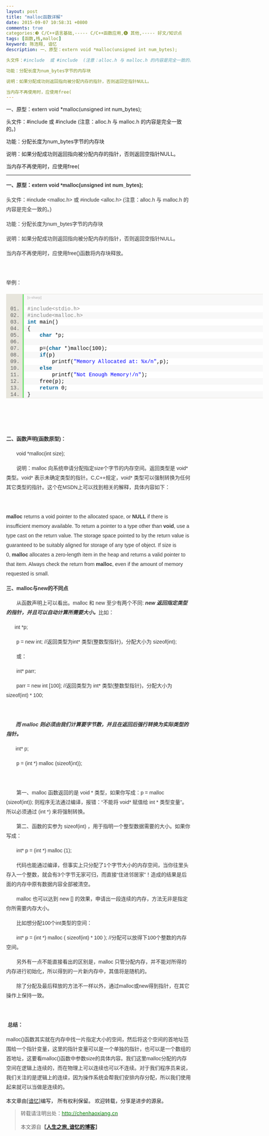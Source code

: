 ```yaml
---
layout: post
title: "malloc函数详解"
date: 2015-09-07 10:58:31 +0800
comments: true
categories:❸ C/C++语言基础,----- C/C++函数应用,❻ 其他,----- 好文/知识点
tags: [函数,栈,malloc]
keyword: 陈浩翔, 谙忆
description: 一、原型：extern void *malloc(unsigned int num_bytes);

头文件：#include  或 #include  (注意：alloc.h 与 malloc.h 的内容是完全一致的。)

功能：分配长度为num_bytes字节的内存块

说明：如果分配成功则返回指向被分配内存的指针，否则返回空指针NULL。

当内存不再使用时，应使用free( 
---
```



一、原型：extern void *malloc(unsigned int num_bytes);

头文件：#include  或 #include  (注意：alloc.h 与 malloc.h 的内容是完全一致的。)

功能：分配长度为num_bytes字节的内存块

说明：如果分配成功则返回指向被分配内存的指针，否则返回空指针NULL。

当内存不再使用时，应使用free(
<!-- more -->
----------


<p style="color:rgb(51,51,51); font-family:Arial; font-size:14px; line-height:26px">
<strong>一、原型：extern void *malloc(unsigned int num_bytes);</strong></p>
<p style="color:rgb(51,51,51); font-family:Arial; font-size:14px; line-height:26px">
头文件：#include &lt;malloc.h&gt; 或 #include &lt;alloc.h&gt; (注意：alloc.h 与 malloc.h 的内容是完全一致的。)</p>
<p style="color:rgb(51,51,51); font-family:Arial; font-size:14px; line-height:26px">
功能：分配长度为num_bytes字节的内存块</p>
<p style="color:rgb(51,51,51); font-family:Arial; font-size:14px; line-height:26px">
说明：如果分配成功则返回指向被分配内存的指针，否则返回空指针NULL。</p>
<p style="color:rgb(51,51,51); font-family:Arial; font-size:14px; line-height:26px">
当内存不再使用时，应使用free()函数将内存块释放。</p>
<p style="color:rgb(51,51,51); font-family:Arial; font-size:14px; line-height:26px">
&nbsp;</p>
<p style="color:rgb(51,51,51); font-family:Arial; font-size:14px; line-height:26px">
举例：<br>
</p>
<div class="dp-highlighter bg_c-sharp" style="font-family:Consolas,'Courier New',Courier,mono,serif; background-color:rgb(231,229,220); width:700.90625px; overflow:auto; padding-top:1px; margin:18px 0px!important">
<div class="bar" style="padding-left:45px">
<div class="tools" style="padding:3px 8px 10px 10px; font-size:9px; font-family:Verdana,Geneva,Arial,Helvetica,sans-serif; color:silver; background-color:rgb(248,248,248); border-left-width:3px; border-left-style:solid; border-left-color:rgb(108,226,108)">
<strong>[c-sharp]</strong>&nbsp;<a target="_blank" target="_blank" href="http://blog.csdn.net/xw13106209/article/details/4962479#" class="ViewSource" title="view plain" style="color:rgb(160,160,160); text-decoration:none; background-color:inherit; border:none; padding:1px; margin:0px 10px 0px 0px; font-size:9px; display:inline-block; width:16px; height:16px; text-indent:-2000px">view
 plain</a><a target="_blank" target="_blank" href="http://blog.csdn.net/xw13106209/article/details/4962479#" class="CopyToClipboard" title="copy" style="color:rgb(160,160,160); text-decoration:none; background-color:inherit; border:none; padding:1px; margin:0px 10px 0px 0px; font-size:9px; display:inline-block; width:16px; height:16px; text-indent:-2000px">copy</a>
<div style="position:absolute; left:557px; top:723px; width:18px; height:18px; z-index:99">
</div>
</div>
</div>
<ol start="1" class="dp-c" style="padding:0px; border:none; list-style-position:initial; background-color:rgb(255,255,255); color:rgb(92,92,92); margin:0px 0px 1px 45px!important">
<li class="alt" style="border-style:none none none solid; border-left-width:3px; border-left-color:rgb(108,226,108); list-style:decimal-leading-zero outside; color:inherit; line-height:18px; margin:0px!important; padding:0px 3px 0px 10px!important">
<span style="margin:0px; padding:0px; border:none; color:black; background-color:inherit"><span class="preprocessor" style="margin:0px; padding:0px; border:none; color:gray; background-color:inherit">#include&lt;stdio.h&gt;</span><span style="margin:0px; padding:0px; border:none; background-color:inherit">&nbsp;&nbsp;</span></span></li><li style="border-style:none none none solid; border-left-width:3px; border-left-color:rgb(108,226,108); list-style:decimal-leading-zero outside; background-color:rgb(248,248,248); line-height:18px; margin:0px!important; padding:0px 3px 0px 10px!important">
<span style="margin:0px; padding:0px; border:none; color:black; background-color:inherit"><span class="preprocessor" style="margin:0px; padding:0px; border:none; color:gray; background-color:inherit">#include&lt;malloc.h&gt;</span><span style="margin:0px; padding:0px; border:none; background-color:inherit">&nbsp;&nbsp;</span></span></li><li class="alt" style="border-style:none none none solid; border-left-width:3px; border-left-color:rgb(108,226,108); list-style:decimal-leading-zero outside; color:inherit; line-height:18px; margin:0px!important; padding:0px 3px 0px 10px!important">
<span style="margin:0px; padding:0px; border:none; color:black; background-color:inherit"><span class="keyword" style="margin:0px; padding:0px; border:none; color:rgb(0,102,153); background-color:inherit; font-weight:bold">int</span><span style="margin:0px; padding:0px; border:none; background-color:inherit">&nbsp;main()&nbsp;&nbsp;</span></span></li><li style="border-style:none none none solid; border-left-width:3px; border-left-color:rgb(108,226,108); list-style:decimal-leading-zero outside; background-color:rgb(248,248,248); line-height:18px; margin:0px!important; padding:0px 3px 0px 10px!important">
<span style="margin:0px; padding:0px; border:none; color:black; background-color:inherit">{&nbsp;&nbsp;</span></li><li class="alt" style="border-style:none none none solid; border-left-width:3px; border-left-color:rgb(108,226,108); list-style:decimal-leading-zero outside; color:inherit; line-height:18px; margin:0px!important; padding:0px 3px 0px 10px!important">
<span style="margin:0px; padding:0px; border:none; color:black; background-color:inherit">&nbsp;&nbsp;&nbsp;&nbsp;<span class="keyword" style="margin:0px; padding:0px; border:none; color:rgb(0,102,153); background-color:inherit; font-weight:bold">char</span><span style="margin:0px; padding:0px; border:none; background-color:inherit">&nbsp;*p;&nbsp;&nbsp;</span></span></li><li style="border-style:none none none solid; border-left-width:3px; border-left-color:rgb(108,226,108); list-style:decimal-leading-zero outside; background-color:rgb(248,248,248); line-height:18px; margin:0px!important; padding:0px 3px 0px 10px!important">
<span style="margin:0px; padding:0px; border:none; color:black; background-color:inherit">&nbsp;&nbsp;&nbsp;</span></li><li class="alt" style="border-style:none none none solid; border-left-width:3px; border-left-color:rgb(108,226,108); list-style:decimal-leading-zero outside; color:inherit; line-height:18px; margin:0px!important; padding:0px 3px 0px 10px!important">
<span style="margin:0px; padding:0px; border:none; color:black; background-color:inherit">&nbsp;&nbsp;&nbsp;&nbsp;p=(<span class="keyword" style="margin:0px; padding:0px; border:none; color:rgb(0,102,153); background-color:inherit; font-weight:bold">char</span><span style="margin:0px; padding:0px; border:none; background-color:inherit">&nbsp;*)malloc(100);&nbsp;&nbsp;</span></span></li><li style="border-style:none none none solid; border-left-width:3px; border-left-color:rgb(108,226,108); list-style:decimal-leading-zero outside; background-color:rgb(248,248,248); line-height:18px; margin:0px!important; padding:0px 3px 0px 10px!important">
<span style="margin:0px; padding:0px; border:none; color:black; background-color:inherit">&nbsp;&nbsp;&nbsp;&nbsp;<span class="keyword" style="margin:0px; padding:0px; border:none; color:rgb(0,102,153); background-color:inherit; font-weight:bold">if</span><span style="margin:0px; padding:0px; border:none; background-color:inherit">(p)&nbsp;&nbsp;</span></span></li><li class="alt" style="border-style:none none none solid; border-left-width:3px; border-left-color:rgb(108,226,108); list-style:decimal-leading-zero outside; color:inherit; line-height:18px; margin:0px!important; padding:0px 3px 0px 10px!important">
<span style="margin:0px; padding:0px; border:none; color:black; background-color:inherit">&nbsp;&nbsp;&nbsp;&nbsp;&nbsp;&nbsp;&nbsp;&nbsp;printf(<span class="string" style="margin:0px; padding:0px; border:none; color:blue; background-color:inherit">&quot;Memory&nbsp;Allocated&nbsp;at:&nbsp;%x/n&quot;</span><span style="margin:0px; padding:0px; border:none; background-color:inherit">,p);&nbsp;&nbsp;</span></span></li><li style="border-style:none none none solid; border-left-width:3px; border-left-color:rgb(108,226,108); list-style:decimal-leading-zero outside; background-color:rgb(248,248,248); line-height:18px; margin:0px!important; padding:0px 3px 0px 10px!important">
<span style="margin:0px; padding:0px; border:none; color:black; background-color:inherit">&nbsp;&nbsp;&nbsp;&nbsp;<span class="keyword" style="margin:0px; padding:0px; border:none; color:rgb(0,102,153); background-color:inherit; font-weight:bold">else</span><span style="margin:0px; padding:0px; border:none; background-color:inherit">&nbsp;&nbsp;</span></span></li><li class="alt" style="border-style:none none none solid; border-left-width:3px; border-left-color:rgb(108,226,108); list-style:decimal-leading-zero outside; color:inherit; line-height:18px; margin:0px!important; padding:0px 3px 0px 10px!important">
<span style="margin:0px; padding:0px; border:none; color:black; background-color:inherit">&nbsp;&nbsp;&nbsp;&nbsp;&nbsp;&nbsp;&nbsp;&nbsp;printf(<span class="string" style="margin:0px; padding:0px; border:none; color:blue; background-color:inherit">&quot;Not&nbsp;Enough&nbsp;Memory!/n&quot;</span><span style="margin:0px; padding:0px; border:none; background-color:inherit">);&nbsp;&nbsp;</span></span></li><li style="border-style:none none none solid; border-left-width:3px; border-left-color:rgb(108,226,108); list-style:decimal-leading-zero outside; background-color:rgb(248,248,248); line-height:18px; margin:0px!important; padding:0px 3px 0px 10px!important">
<span style="margin:0px; padding:0px; border:none; color:black; background-color:inherit">&nbsp;&nbsp;&nbsp;&nbsp;free(p);&nbsp;&nbsp;</span></li><li class="alt" style="border-style:none none none solid; border-left-width:3px; border-left-color:rgb(108,226,108); list-style:decimal-leading-zero outside; color:inherit; line-height:18px; margin:0px!important; padding:0px 3px 0px 10px!important">
<span style="margin:0px; padding:0px; border:none; color:black; background-color:inherit">&nbsp;&nbsp;&nbsp;&nbsp;<span class="keyword" style="margin:0px; padding:0px; border:none; color:rgb(0,102,153); background-color:inherit; font-weight:bold">return</span><span style="margin:0px; padding:0px; border:none; background-color:inherit">&nbsp;0;&nbsp;&nbsp;</span></span></li><li style="border-style:none none none solid; border-left-width:3px; border-left-color:rgb(108,226,108); list-style:decimal-leading-zero outside; background-color:rgb(248,248,248); line-height:18px; margin:0px!important; padding:0px 3px 0px 10px!important">
<span style="margin:0px; padding:0px; border:none; color:black; background-color:inherit">}&nbsp;&nbsp;</span></li></ol>
</div>
<p></p>
<p style="color:rgb(51,51,51); font-family:Arial; font-size:14px; line-height:26px">
&nbsp;</p>
<p style="color:rgb(51,51,51); font-family:Arial; font-size:14px; line-height:26px">
&nbsp;</p>
<p style="color:rgb(51,51,51); font-family:Arial; font-size:14px; line-height:26px">
<strong>二、函数声明(函数原型)：</strong></p>
<p style="color:rgb(51,51,51); font-family:Arial; font-size:14px; line-height:26px">
　　void *malloc(int size);</p>
<p style="color:rgb(51,51,51); font-family:Arial; font-size:14px; line-height:26px">
　　说明：malloc 向系统申请分配指定size个字节的内存空间。返回类型是 void* 类型。void* 表示未确定类型的指针。C,C&#43;&#43;规定，void* 类型可以强制转换为任何其它类型的指针。这个在MSDN上可以找到相关的解释，具体内容如下：</p>
<p style="color:rgb(51,51,51); font-family:Arial; font-size:14px; line-height:26px">
<strong>&nbsp;&nbsp;&nbsp;&nbsp;&nbsp;</strong></p>
<p style="color:rgb(51,51,51); font-family:Arial; font-size:14px; line-height:26px">
<strong>malloc</strong>&nbsp;returns a void pointer to the allocated space, or&nbsp;<strong>NULL</strong>&nbsp;if there is insufficient memory available. To return a pointer to a type other than&nbsp;<strong>void</strong>, use a type cast on the return value. The storage space
 pointed to by the return value is guaranteed to be suitably aligned for storage of any type of object. If size is 0,&nbsp;<strong>malloc</strong>&nbsp;allocates a zero-length item in the heap and returns a valid pointer to that item. Always check the return from&nbsp;<strong>malloc</strong>,
 even if the amount of memory requested is small.</p>
<p style="color:rgb(51,51,51); font-family:Arial; font-size:14px; line-height:26px">
<strong>三、malloc与new的不同点</strong></p>
<p style="color:rgb(51,51,51); font-family:Arial; font-size:14px; line-height:26px">
　　从函数声明上可以看出。malloc 和 new 至少有两个不同:&nbsp;<em><strong>new 返回指定类型的指针，并且可以自动计算所需要大小。</strong></em>比如：</p>
<p style="color:rgb(51,51,51); font-family:Arial; font-size:14px; line-height:26px">
&nbsp;&nbsp;&nbsp;&nbsp;&nbsp; int *p;</p>
<p style="color:rgb(51,51,51); font-family:Arial; font-size:14px; line-height:26px">
　　p = new int; //返回类型为int* 类型(整数型指针)，分配大小为 sizeof(int);</p>
<p style="color:rgb(51,51,51); font-family:Arial; font-size:14px; line-height:26px">
　　或：</p>
<p style="color:rgb(51,51,51); font-family:Arial; font-size:14px; line-height:26px">
　　int* parr;</p>
<p style="color:rgb(51,51,51); font-family:Arial; font-size:14px; line-height:26px">
　　parr = new int [100]; //返回类型为 int* 类型(整数型指针)，分配大小为 sizeof(int) * 100;</p>
<p style="color:rgb(51,51,51); font-family:Arial; font-size:14px; line-height:26px">
　</p>
<p style="color:rgb(51,51,51); font-family:Arial; font-size:14px; line-height:26px">
　&nbsp;&nbsp;&nbsp;<em><strong>而 malloc 则必须由我们计算要字节数，并且在返回后强行转换为实际类型的指针。</strong></em></p>
<p style="color:rgb(51,51,51); font-family:Arial; font-size:14px; line-height:26px">
&nbsp;&nbsp; 　int* p;</p>
<p style="color:rgb(51,51,51); font-family:Arial; font-size:14px; line-height:26px">
　　p = (int *) malloc (sizeof(int));</p>
<p style="color:rgb(51,51,51); font-family:Arial; font-size:14px; line-height:26px">
&nbsp;</p>
<p style="color:rgb(51,51,51); font-family:Arial; font-size:14px; line-height:26px">
　　第一、malloc 函数返回的是 void * 类型，如果你写成：p = malloc (sizeof(int)); 则程序无法通过编译，报错：“不能将 void* 赋&#20540;给 int * 类型变量”。所以必须通过 (int *) 来将强制转换。</p>
<p style="color:rgb(51,51,51); font-family:Arial; font-size:14px; line-height:26px">
　　第二、函数的实参为 sizeof(int) ，用于指明一个整型数据需要的大小。如果你写成：</p>
<p style="color:rgb(51,51,51); font-family:Arial; font-size:14px; line-height:26px">
　　int* p = (int *) malloc (1);</p>
<p style="color:rgb(51,51,51); font-family:Arial; font-size:14px; line-height:26px">
　　代码也能通过编译，但事实上只分配了1个字节大小的内存空间，当你往里头存入一个整数，就会有3个字节无家可归，而直接“住进邻居家”！造成的结果是后面的内存中原有数据内容全部被清空。</p>
<p style="color:rgb(51,51,51); font-family:Arial; font-size:14px; line-height:26px">
　　malloc 也可以达到 new [] 的效果，申请出一段连续的内存，方法无非是指定你所需要内存大小。</p>
<p style="color:rgb(51,51,51); font-family:Arial; font-size:14px; line-height:26px">
　　比如想分配100个int类型的空间：</p>
<p style="color:rgb(51,51,51); font-family:Arial; font-size:14px; line-height:26px">
　　int* p = (int *) malloc ( sizeof(int) * 100 ); //分配可以放得下100个整数的内存空间。</p>
<p style="color:rgb(51,51,51); font-family:Arial; font-size:14px; line-height:26px">
　　另外有一点不能直接看出的区别是，malloc 只管分配内存，并不能对所得的内存进行初始化，所以得到的一片新内存中，其&#20540;将是随机的。</p>
<p style="color:rgb(51,51,51); font-family:Arial; font-size:14px; line-height:26px">
　　除了分配及最后释放的方法不一样以外，通过malloc或new得到指针，在其它操作上保持一致。</p>
<p style="color:rgb(51,51,51); font-family:Arial; font-size:14px; line-height:26px">
&nbsp;</p>
<p style="color:rgb(51,51,51); font-family:Arial; font-size:14px; line-height:26px">
<strong>&nbsp;总结：</strong></p>
<p style="color:rgb(51,51,51); font-family:Arial; font-size:14px; line-height:26px">
malloc()函数其实就在内存中找一片指定大小的空间，然后将这个空间的首地址范围给一个指针变量，这里的指针变量可以是一个单独的指针，也可以是一个数组的首地址，这要看malloc()函数中参数size的具体内容。我们这里malloc分配的内存空间在逻辑上连续的，而在物理上可以连续也可以不连续。对于我们程序员来说，我们关注的是逻辑上的连续，因为操作系统会帮我们安排内存分配，所以我们使用起来就可以当做是连续的。</p>


本文章由<a href="http://chenhaoxiang.cn/">[谙忆]</a>编写， 所有权利保留。 
欢迎转载，分享是进步的源泉。
<blockquote cite='陈浩翔'>
<p background-color='#D3D3D3'>转载请注明出处：<a href='http://chenhaoxiang.cn'><font color="green">http://chenhaoxiang.cn</font></a><br><br>
本文源自<strong>【<a href='http://chenhaoxiang.cn' target='_blank'>人生之旅_谙忆的博客</a>】</strong></p>
</blockquote>
